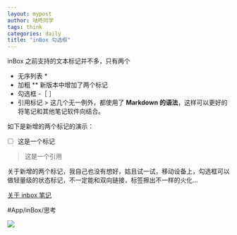 ```yaml
---
layout: mypost
author: 咕咚同学
tags: think 
categories: daily
title: "inBox 勾选框"
---
```


inBox 之前支持的文本标记并不多，只有两个
- ﻿无序列表 *
- ﻿加粗 ** 
新版本中增加了两个标记
- ﻿勾选框 -［ ］
- ﻿引用标记 > 
这几个无一例外，都使用了 **Markdown 的语法**，这样可以更好的将笔记和其他笔记软件向结合。

如下是新增的两个标记的演示：

- [ ] ﻿这是一个标记

> ﻿这是一个引用

关于新增的两个标记，我自己也没有想好，姑且试一试，移动设备上，勾选框可以做轻量级的状态标记，不一定能和双向链接，标签擦出不一样的火化…

[关于 inbox 笔记](https://doc.gudong.site/inbox/)

#App/inBox/思考 

![](https://cdn.jsdelivr.net/gh/maoruibin/assets@master/2023/06/25/20230625214829724.jpg)